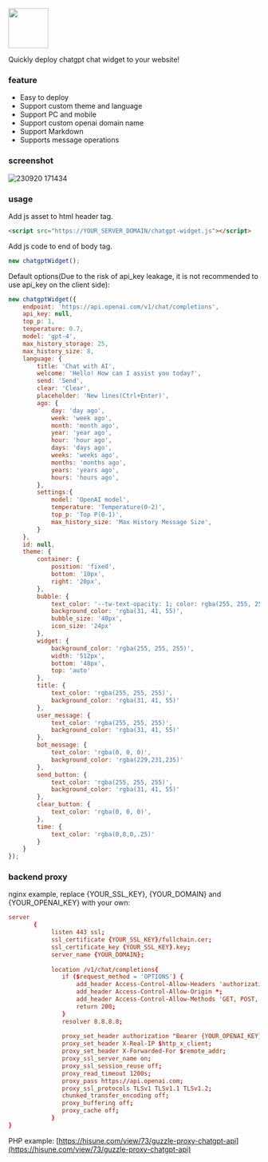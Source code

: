 <img src="https://github.com/hisune/chatgpt-widget/assets/7941669/2bae7c83-723d-4bb1-ac6b-801296db72ee" height="80" width="auto"/>

Quickly deploy chatgpt chat widget to your website!

### feature
- Easy to deploy
- Support custom theme and language
- Support PC and mobile
- Support custom openai domain name
- Support Markdown
- Supports message operations

### screenshot
![230920 171434](https://github.com/hisune/chatgpt-widget/assets/7941669/dc6dc2ac-a6d2-4d7e-b959-fdc171378a30)

### usage
Add js asset to html header tag.
```html
<script src="https://YOUR_SERVER_DOMAIN/chatgpt-widget.js"></script>
```
Add js code to end of body tag.
```js
new chatgptWidget();
```
Default options(Due to the risk of api_key leakage, it is not recommended to use api_key on the client side):
```js
new chatgptWidget({
    endpoint: 'https://api.openai.com/v1/chat/completions',
    api_key: null,
    top_p: 1,
    temperature: 0.7,
    model: 'gpt-4',
    max_history_storage: 25,
    max_history_size: 8,
    language: {
        title: 'Chat with AI',
        welcome: 'Hello! How can I assist you today?',
        send: 'Send',
        clear: 'Clear',
        placeholder: 'New lines(Ctrl+Enter)',
        ago: {
            day: 'day ago',
            week: 'week ago',
            month: 'month ago',
            year: 'year ago',
            hour: 'hour ago',
            days: 'days ago',
            weeks: 'weeks ago',
            months: 'months ago',
            years: 'years ago',
            hours: 'hours ago',
        },
        settings:{
            model: 'OpenAI model',
            temperature: 'Temperature(0-2)',
            top_p: 'Top P(0-1)',
            max_history_size: 'Max History Message Size',
        }
    },
    id: null,
    theme: {
        container: {
            position: 'fixed',
            bottom: '10px',
            right: '20px',
        },
        bubble: {
            text_color: '--tw-text-opacity: 1; color: rgba(255, 255, 255, var(--tw-text-opacity))',
            background_color: 'rgba(31, 41, 55)',
            bubble_size: '40px',
            icon_size: '24px'
        },
        widget: {
            background_color: 'rgba(255, 255, 255)',
            width: '512px',
            bottom: '48px',
            top: 'auto'
        },
        title: {
            text_color: 'rgba(255, 255, 255)',
            background_color: 'rgba(31, 41, 55)'
        },
        user_message: {
            text_color: 'rgba(255, 255, 255)',
            background_color: 'rgba(31, 41, 55)'
        },
        bot_message: {
            text_color: 'rgba(0, 0, 0)',
            background_color: 'rgba(229,231,235)'
        },
        send_button: {
            text_color: 'rgba(255, 255, 255)',
            background_color: 'rgba(31, 41, 55)'
        },
        clear_button: {
            text_color: 'rgba(0, 0, 0)',
        },
        time: {
            text_color: 'rgba(0,0,0,.25)'
        }
    }
});
```
### backend proxy
nginx example, replace {YOUR_SSL_KEY}, {YOUR_DOMAIN} and {YOUR_OPENAI_KEY} with your own:
```conf
server
       {
            listen 443 ssl;
            ssl_certificate {YOUR_SSL_KEY}/fullchain.cer;
            ssl_certificate_key {YOUR_SSL_KEY}.key;
            server_name {YOUR_DOMAIN};
            
            location /v1/chat/completions{
               if ($request_method = 'OPTIONS') {
            	   add_header Access-Control-Allow-Headers 'authorization,content-type';
            	   add_header Access-Control-Allow-Origin *;
            	   add_header Access-Control-Allow-Methods 'GET, POST, OPTIONS';
            	   return 200;
               }
               resolver 8.8.8.8;
            
               proxy_set_header authorization "Bearer {YOUR_OPENAI_KEY}";
               proxy_set_header X-Real-IP $http_x_client;
               proxy_set_header X-Forwarded-For $remote_addr;
               proxy_ssl_server_name on;
               proxy_ssl_session_reuse off;
               proxy_read_timeout 1200s;
               proxy_pass https://api.openai.com;
               proxy_ssl_protocols TLSv1 TLSv1.1 TLSv1.2;
               chunked_transfer_encoding off;
               proxy_buffering off;
               proxy_cache off;
            }
}
```

PHP example: [https://hisune.com/view/73/guzzle-proxy-chatgpt-api](https://hisune.com/view/73/guzzle-proxy-chatgpt-api)
